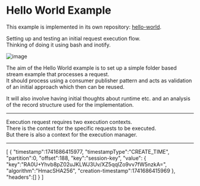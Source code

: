 # Hello World Example

This example is implemented in its own repository: [hello-world](https://github.com/SPlectrum/hello-world).

Setting up and testing an initial request execution flow.  
Thinking of doing it using bash and inotify.  

![image](https://github.com/user-attachments/assets/6192afa9-f9dc-494a-bc9c-9e0bd22ccb82)

The aim of the Hello World example is to set up a simple folder based stream example that processes a request.  
It should process using a consumer publisher pattern and acts as validation of an initial approach which then can be reused.

It will also involve having initial thoughts about runtime etc.
and an analysis of the record structure used for the implementation.

---

Execution request requires two execution contexts.  
There is the context for the specific requests to be executed.  
But there is also a context for the execution manager.

---

[
{
"timestamp":1741686415977,
"timestampType":"CREATE_TIME",
"partition":0,
"offset":188,
"key":"session-key",
"value": {
"key":"RA0U+Yhvb8pZ02uJKLWJ3Uv/XZ5qqlZo9vv7fW5nzkA=",
"algorithm":"HmacSHA256",
"creation-timestamp":1741686415969 },
"headers":[]
}
]

